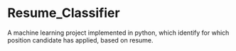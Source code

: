 # Resume_Classifier
A machine learning project implemented in python, which identify for which position candidate has applied, based on resume. 
